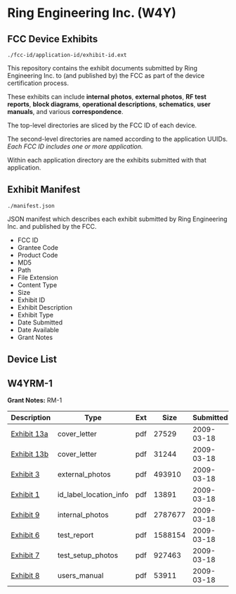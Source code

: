 # Ring Engineering Inc. (W4Y)
## FCC Device Exhibits

```
./fcc-id/application-id/exhibit-id.ext
```

This repository contains the exhibit documents submitted by Ring Engineering Inc. to (and published by) the FCC as part of the device certification process.

These exhibits can include **internal photos**, **external photos**, **RF test reports**, **block diagrams**, **operational descriptions**, **schematics**, **user manuals**, and various **correspondence**.

The top-level directories are sliced by the FCC ID of each device.

The second-level directories are named according to the application UUIDs. *Each FCC ID includes one or more application.*

Within each application directory are the exhibits submitted with that application. 

## Exhibit Manifest

```
./manifest.json
```

JSON manifest which describes each exhibit submitted by Ring Engineering Inc. and published by the FCC.

- FCC ID
- Grantee Code
- Product Code
- MD5
- Path
- File Extension
- Content Type
- Size
- Exhibit ID
- Exhibit Description
- Exhibit Type
- Date Submitted
- Date Available
- Grant Notes

## Device List
## W4YRM-1
**Grant Notes:** RM-1

| Description | Type | Ext | Size | Submitted | Available |
| ----------- | ---- | --- | ---- | --------- | --------- |
| [Exhibit 13a](W4YRM-1/2f883bc0fd99c4f9aed48fad006c0121/1082109.pdf) | cover_letter | pdf | 27529 | 2009-03-18 | 2009-03-18 |
| [Exhibit 13b](W4YRM-1/2f883bc0fd99c4f9aed48fad006c0121/1082110.pdf) | cover_letter | pdf | 31244 | 2009-03-18 | 2009-03-18 |
| [Exhibit 3](W4YRM-1/2f883bc0fd99c4f9aed48fad006c0121/1082101.pdf) | external_photos | pdf | 493910 | 2009-03-18 | 2009-03-18 |
| [Exhibit 1](W4YRM-1/2f883bc0fd99c4f9aed48fad006c0121/1082102.pdf) | id_label_location_info | pdf | 13891 | 2009-03-18 | 2009-03-18 |
| [Exhibit 9](W4YRM-1/2f883bc0fd99c4f9aed48fad006c0121/1082103.pdf) | internal_photos | pdf | 2787677 | 2009-03-18 | 2009-03-18 |
| [Exhibit 6](W4YRM-1/2f883bc0fd99c4f9aed48fad006c0121/1082106.pdf) | test_report | pdf | 1588154 | 2009-03-18 | 2009-03-18 |
| [Exhibit 7](W4YRM-1/2f883bc0fd99c4f9aed48fad006c0121/1082107.pdf) | test_setup_photos | pdf | 927463 | 2009-03-18 | 2009-03-18 |
| [Exhibit 8](W4YRM-1/2f883bc0fd99c4f9aed48fad006c0121/1082108.pdf) | users_manual | pdf | 53911 | 2009-03-18 | 2009-03-18 |

